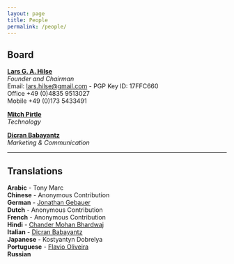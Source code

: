 ```yaml
---
layout: page
title: People
permalink: /people/
---
```

Board
-----

[**Lars G. A. Hilse**](https://de.linkedin.com/in/deutschewebdesign)   
*Founder and Chairman*   
Email: lars.hilse@gmail.com - PGP Key ID: 17FFC660   
Office +49 (0)4835 9513027   
Mobile +49 (0)173 5433491 

[**Mitch Pirtle**](https://www.linkedin.com/in/mitchpirtle)   
*Technology* 

[**Dicran Babayantz**](https://it.linkedin.com/in/dicran)   
*Marketing & Communication*

* * *

Translations
------------

**Arabic** - Tony Marc   
**Chinese** - Anonymous Contribution   
**German** - [Jonathan Gebauer](https://de.linkedin.com/in/jonathan-gebauer-572b2828/en)   
**Dutch** - Anonymous Contribution   
**French** - Anonymous Contribution   
**Hindi** - [Chander Mohan Bhardwaj](https://in.linkedin.com/in/chanderm73)   
**Italian** - [Dicran Babayantz](https://it.linkedin.com/in/dicran)   
**Japanese** - Kostyantyn Dobrelya   
**Portuguese** - [Flavio Oliveira](https://nl.linkedin.com/in/flávio-junger-de-oliveira-71811a41/en)   
**Russian**   
